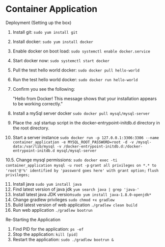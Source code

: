 # Container Application

Deployment (Setting up the box)

1. Install git: `sudo yum install git`

2. Install docker: `sudo yum install docker`

3. Enable docker on boot load: `sudo systemctl enable docker.service`
4. Start docker now: `sudo systemctl start docker`
5. Pull the test hello world docker: `sudo docker pull hello-world`
6. Run the test hello world docker: `sudo docker run hello-world`
7. Confirm you see the following:
    
    "Hello from Docker!
    This message shows that your installation appears to be working correctly."

8. Install a mySql server docker `sudo docker pull mysql/mysql-server`
9. Place the .sql startup script in the docker-entrypoint-initdb.d directory in the root directory.
10. Start a server instance `sudo docker run -p 127.0.0.1:3306:3306 --name container_application -e MYSQL_ROOT_PASSWORD=root -d -v /mysql-data:/var/lib/mysql -v /docker-entrypoint-initdb.d:/docker-entrypoint-initdb.d mysql/mysql-server`

10.5. Change mysql permissions:
		`sudo docker exec -ti container_application mysql -u root -p`
		`grant all privileges on *.* to 'root'@'%' identified by 'password goes here' with grant option;`
		`flush privileges;`

11. Install java `sudo yum install java`
12. Find latest version of java jdk `yum search java | grep 'java-'`
13. Install latest java JDK version`sudo yum install java-1.8.0-openjdk*`
14. Change gradlew privileges `sudo chmod +x gradlew`
15. Build latest version of web application `./gradlew clean build`
16. Run web application `./gradlew bootrun`

Re-Starting the Application

1. Find PID for the application: `ps -ef`
2. Stop the application: `kill [pid]`
3. Restart the application: `sudo ./gradlew bootrun &`

